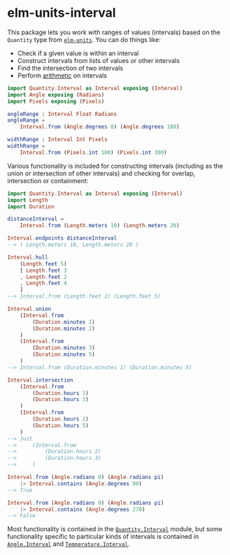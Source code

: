 # elm-units-interval

This package lets you work with ranges of values (intervals) based on the
`Quantity` type from [`elm-units`][elm-units]. You can do things like:

- Check if a given value is within an interval
- Construct intervals from lists of values or other intervals
- Find the intersection of two intervals
- Perform [arithmetic][interval-arithmetic] on intervals

```elm
import Quantity.Interval as Interval exposing (Interval)
import Angle exposing (Radians)
import Pixels exposing (Pixels)

angleRange : Interval Float Radians
angleRange =
    Interval.from (Angle.degrees 0) (Angle.degrees 180)

widthRange : Interval Int Pixels
widthRange =
    Interval.from (Pixels.int 100) (Pixels.int 300)
```

Various functionality is included for constructing intervals (including as the
union or intersection of other intervals) and checking for overlap, intersection
or containment:

```elm
import Quantity.Interval as Interval exposing (Interval)
import Length
import Duration

distanceInterval =
    Interval.from (Length.meters 10) (Length.meters 20)

Interval.endpoints distanceInterval
--> ( Length.meters 10, Length.meters 20 )

Interval.hull
    (Length.feet 5)
    [ Length.feet 3
    , Length.feet 2
    , Length.feet 4
    ]
--> Interval.from (Length.feet 2) (Length.feet 5)

Interval.union
    (Interval.from
        (Duration.minutes 1)
        (Duration.minutes 2)
    )
    (Interval.from
        (Duration.minutes 3)
        (Duration.minutes 5)
    )
--> Interval.from (Duration.minutes 1) (Duration.minutes 5)

Interval.intersection
    (Interval.from
        (Duration.hours 1)
        (Duration.hours 3)
    )
    (Interval.from
        (Duration.hours 2)
        (Duration.hours 5)
    )
--> Just
-->     (Interval.from
-->         (Duration.hours 2)
-->         (Duration.hours 3)
-->     )

Interval.from (Angle.radians 0) (Angle.radians pi)
    |> Interval.contains (Angle.degrees 90)
--> True

Interval.from (Angle.radians 0) (Angle.radians pi)
    |> Interval.contains (Angle.degrees 270)
--> False
```

Most functionality is contained in the [`Quantity.Interval`](Quantity-Interval)
module, but some functionality specific to particular kinds of intervals is
contained in [`Angle.Interval`](Angle-Interval) and [`Temperature.Interval`](Temperature-Interval).

[elm-interval]: https://package.elm-lang.org/packages/ianmackenzie/elm-interval/latest/
[elm-units]: https://package.elm-lang.org/packages/ianmackenzie/elm-units/latest/
[interval-arithmetic]: https://en.wikipedia.org/wiki/Interval_arithmetic
